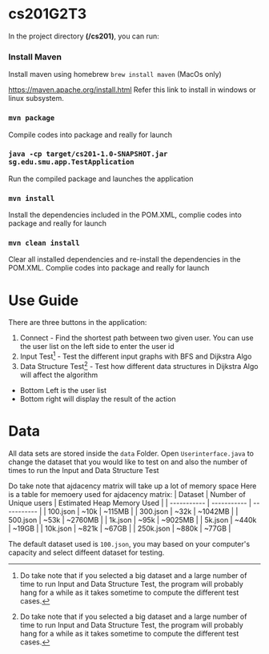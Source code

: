 # cs201G2T3

In the project directory **(/cs201)**, you can run:

### Install Maven

Install maven using homebrew `brew install maven` (MacOs only)

https://maven.apache.org/install.html Refer this link to install in windows or linux subsystem.

### `mvn package`

Compile codes into package and really for launch

### `java -cp target/cs201-1.0-SNAPSHOT.jar sg.edu.smu.app.TestApplication`

Run the compiled package and launches the application

### `mvn install` 

Install the dependencies included in the POM.XML, complie codes into package and really for launch

### `mvn clean install`

Clear all installed dependencies and re-install the dependencies in the POM.XML. Complie codes into package and really for launch

# Use Guide
There are three buttons in the application:

1. Connect - Find the shortest path between two given user. You can use the user list on the left side to enter the user id
2. Input Test[^1] - Test the different input graphs with BFS and Dijkstra Algo
3. Data Structure Test[^1] - Test how different data structures in Dijkstra Algo will affect the algorithm 

- Bottom Left is the user list
- Bottom right will display the result of the action

[^1]:Do take note that if you selected a big dataset and a large number of time to run Input and Data Structure Test, the program will probably hang for a while as it takes sometime to compute the different test cases.

# Data
All data sets are stored inside the `data` Folder. 
Open `Userinterface.java` to change the dataset that you would like to test on and also the number of times to run the Input and Data Structure Test

Do take note that ajdacency matrix will take up a lot of memory space
Here is a table for memoery used for ajdacency matrix:
| Dataset | Number of Unique users | Estimated Heap Memory Used |
| ----------- | ----------- | ----------- |
| 100.json | ~10k | ~115MB |
| 300.json | ~32k | ~1042MB |
| 500.json | ~53k | ~2760MB |
| 1k.json | ~95k | ~9025MB |
| 5k.json | ~440k | ~19GB |
| 10k.json | ~821k | ~67GB |
| 250k.json | ~880k | ~77GB |

The default dataset used is `100.json`, you may based on your computer's capacity and select diffeent dataset for testing.

